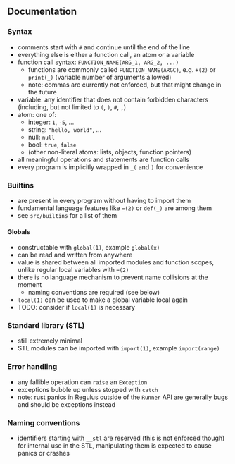 ## Documentation

### Syntax
* comments start with `#` and continue until the end of the line
* everything else is either a function call, an atom or a variable
* function call syntax: `FUNCTION_NAME(ARG_1, ARG_2, ...)`
  * functions are commonly called `FUNCTION_NAME(ARGC)`, e.g. `+(2)` or `print(_)` (variable number of arguments allowed) 
  * note: commas are currently not enforced, but that might change in the future
* variable: any identifier that does not contain forbidden characters (including, but not limited to `(`, `)`, `#`, `,`)
* atom: one of:
  * integer: `1`, `-5`, ...
  * string: `"hello, world"`, ...
  * null: `null`
  * bool: `true`, `false`
  * (other non-literal atoms: lists, objects, function pointers)
* all meaningful operations and statements are function calls
* every program is implicitly wrapped in `_(` and `)` for convenience

### Builtins
* are present in every program without having to import them
* fundamental language features like `=(2)` or `def(_)` are among them
* see `src/builtins` for a list of them

#### Globals
* constructable with `global(1)`, example `global(x)`
* can be read and written from anywhere
* value is shared between all imported modules and function scopes, unlike regular local variables with `=(2)`
* there is no language mechanism to prevent name collisions at the moment
  * naming conventions are required (see below)
* `local(1)` can be used to make a global variable local again
* TODO: consider if `local(1)` is necessary

### Standard library (STL)
* still extremely minimal
* STL modules can be imported with `import(1)`, example `import(range)`

### Error handling
* any fallible operation can `raise` an `Exception`
* exceptions bubble up unless stopped with `catch`
* note: rust panics in Regulus outside of the `Runner` API are generally bugs and should be exceptions instead

### Naming conventions
* identifiers starting with `__stl` are reserved (this is not enforced though) for internal use in the STL, manipulating them is expected to cause panics or crashes
